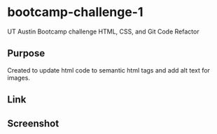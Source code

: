 # bootcamp-challenge-1
UT Austin Bootcamp challenge HTML, CSS, and Git Code Refactor

## Purpose
Created to update html code to semantic html tags and add alt text for images.

## Link


## Screenshot

